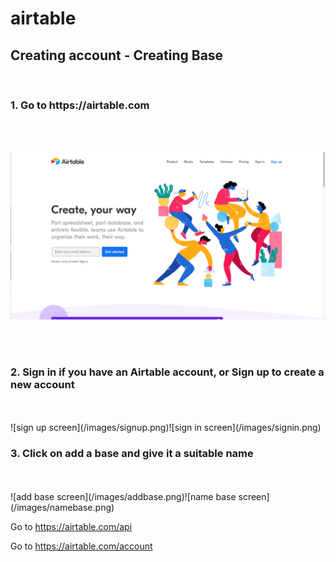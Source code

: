 # airtable

<h2>Creating account - Creating Base </h2> </br>
<h3>1. Go to https://airtable.com </h3>
</br>
</br>

![login screen](/images/airtable_welcome.png)

</br>
</br>

<h3>2. Sign in if you have an Airtable account, or Sign up to create a new account</h3>
</br>
</br> 
![sign up screen](/images/signup.png)![sign in screen](/images/signin.png)

<h3>3. Click on add a base and give it a suitable name</h3>
</br>
</br> 
![add base screen](/images/addbase.png)![name base screen](/images/namebase.png)

Go to https://airtable.com/api

Go to https://airtable.com/account
